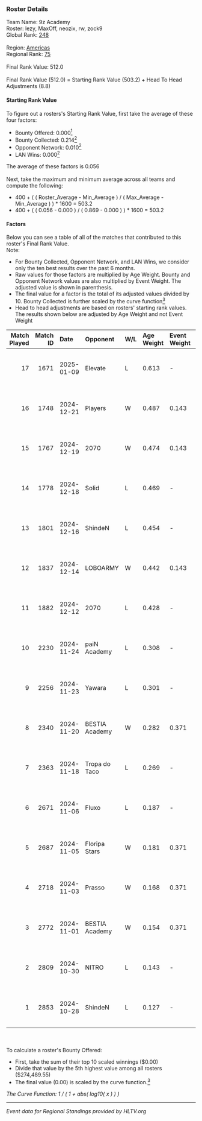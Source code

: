 ### Roster Details<br />
Team Name: 9z Academy<br />
Roster: lezy, MaxOff, neozix, rw, zock9<br />
Global Rank: [248](../../standings_global_2025_04_07.md)<br />
<br />
Region: [Americas]( ../../standings_americas_2025_04_07.md)<br />
Regional Rank: [75]( ../../standings_americas_2025_04_07.md)<br />
<br />
Final Rank Value:  512.0<br />
<br />
Final Rank Value (512.0) = Starting Rank Value (503.2) + Head To Head Adjustments (8.8)<br />

#### Starting Rank Value<br />
To figure out a rosters's Starting Rank Value, first take the average of these four factors:<br />
- Bounty Offered: 0.000[<sup>1</sup>](#table2)
- Bounty Collected: 0.214[<sup>2</sup>](#table1)
- Opponent Network: 0.010[<sup>2</sup>](#table1)
- LAN Wins: 0.000[<sup>2</sup>](#table1)

The average of these factors is 0.056<br />
<br />
Next, take the maximum and minimum average across all teams and compute the following:<br />
- 400 + ( ( Roster_Average - Min_Average ) / ( Max_Average - Min_Average ) ) * 1600 = 503.2
- 400 + ( ( 0.056 - 0.000 ) / ( 0.869 - 0.000 ) ) * 1600 = 503.2


#### Factors<br />
Below you can see a table of all of the matches that contributed to this roster's Final Rank Value.<br />
Note:<br />

- For Bounty Collected, Opponent Network, and LAN Wins, we consider only the ten best results over the past 6 months.
- Raw values for those factors are multiplied by Age Weight. Bounty and Opponent Network values are also multiplied by Event Weight. The adjusted value is shown in parenthesis.
- The final value for a factor is the total of its adjusted values divided by 10. Bounty Collected is further scaled by the curve function[<sup>3</sup>](#curveFunction)
- Head to head adjustments are based on rosters' starting rank values. The results shown below are adjusted by Age Weight and not Event Weight
<span id="table1"></span><br />


| Match Played | Match ID | Date       | Opponent       | W/L | Age Weight | Event Weight | Bounty Collected | Opponent Network | LAN Wins  | H2H Adj. | Roster                                |
| -: | -: | :- | :- | :- | :- | :- | :- | :- | :- | -: | :- |
|           17 |     1671 | 2025-01-09 | Elevate        | L   | 0.613      | -            | -                | -                | -         |    -9.27 | lezy, MaxOff, neozix, rw, zock9       |
|           16 |     1748 | 2024-12-21 | Players        | W   | 0.487      | 0.143        | 0.007 (0.000)    | 0.528 (0.037)    | 0 (0.000) |    11.08 | lezy, MaxOff, neozix, rw, zock9       |
|           15 |     1767 | 2024-12-19 | 2070           | W   | 0.474      | 0.143        | 0.001 (0.000)    | 0.095 (0.006)    | 0 (0.000) |     9.44 | lezy, MaxOff, neozix, rw, zock9       |
|           14 |     1778 | 2024-12-18 | Solid          | L   | 0.469      | -            | -                | -                | -         |    -2.75 | lezy, MaxOff, neozix, rw, zock9       |
|           13 |     1801 | 2024-12-16 | ShindeN        | L   | 0.454      | -            | -                | -                | -         |    -3.36 | lezy, MaxOff, neozix, vlad, zock9     |
|           12 |     1837 | 2024-12-14 | LOBOARMY       | W   | 0.442      | 0.143        | 0.026 (0.002)    | 0.295 (0.019)    | 0 (0.000) |    10.58 | lezy, MaxOff, neozix, vlad, zock9     |
|           11 |     1882 | 2024-12-12 | 2070           | L   | 0.428      | -            | -                | -                | -         |    -4.69 | divine, lezy, MaxOff, neozix, rw      |
|           10 |     2230 | 2024-11-24 | paiN Academy   | L   | 0.308      | -            | -                | -                | -         |    -4.71 | divine, lezy, MaxOff, neozix, rw      |
|            9 |     2256 | 2024-11-23 | Yawara         | L   | 0.301      | -            | -                | -                | -         |    -2.91 | divine, lezy, MaxOff, neozix, rw      |
|            8 |     2340 | 2024-11-20 | BESTIA Academy | W   | 0.282      | 0.371        | 0.000 (0.000)    | 0.000 (0.000)    | 0 (0.000) |     3.08 | divine, lezy, MaxOff, neozix, rw      |
|            7 |     2363 | 2024-11-18 | Tropa do Taco  | L   | 0.269      | -            | -                | -                | -         |    -2.68 | divine, lezy, MaxOff, neozix, rw      |
|            6 |     2671 | 2024-11-06 | Fluxo          | L   | 0.187      | -            | -                | -                | -         |    -0.69 | divine, lezy, MaxOff, neozix, slashzz |
|            5 |     2687 | 2024-11-05 | Floripa Stars  | W   | 0.181      | 0.371        | 0.000 (0.000)    | 0.172 (0.012)    | 0 (0.000) |     2.83 | divine, lezy, MaxOff, neozix, slashzz |
|            4 |     2718 | 2024-11-03 | Prasso         | W   | 0.168      | 0.371        | 0.000 (0.000)    | 0.356 (0.022)    | 0 (0.000) |     3.48 | divine, lezy, MaxOff, neozix, slashzz |
|            3 |     2772 | 2024-11-01 | BESTIA Academy | W   | 0.154      | 0.371        | 0.000 (0.000)    | 0.000 (0.000)    | 0 (0.000) |     1.74 | divine, lezy, MaxOff, neozix, slashzz |
|            2 |     2809 | 2024-10-30 | NITRO          | L   | 0.143      | -            | -                | -                | -         |    -1.49 | divine, lezy, MaxOff, neozix, slashzz |
|            1 |     2853 | 2024-10-28 | ShindeN        | L   | 0.127      | -            | -                | -                | -         |    -0.87 | divine, lezy, MaxOff, neozix, slashzz |

<br />
<span id="table2"></span><br />
To calculate a roster's Bounty Offered:<br />

- First, take the sum of their top 10 scaled winnings ($0.00)
- Divide that value by the 5th highest value among all rosters ($274,489.55)
- The final value (0.00) is scaled by the curve function.[<sup>3</sup>](#curveFunction)

<span id="curveFunction"></span>_The Curve Function: 1 / ( 1 + abs( log10( x ) ) )_<br />

---
_Event data for Regional Standings provided by HLTV.org_<br />
